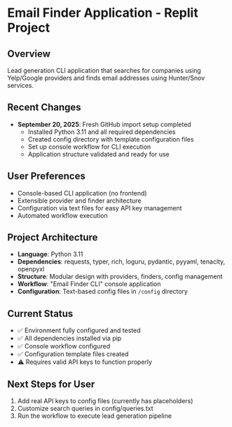 # Email Finder Application - Replit Project

## Overview
Lead generation CLI application that searches for companies using Yelp/Google providers and finds email addresses using Hunter/Snov services.

## Recent Changes
- **September 20, 2025**: Fresh GitHub import setup completed
  - Installed Python 3.11 and all required dependencies
  - Created config directory with template configuration files
  - Set up console workflow for CLI execution
  - Application structure validated and ready for use

## User Preferences
- Console-based CLI application (no frontend)
- Extensible provider and finder architecture 
- Configuration via text files for easy API key management
- Automated workflow execution

## Project Architecture
- **Language**: Python 3.11
- **Dependencies**: requests, typer, rich, loguru, pydantic, pyyaml, tenacity, openpyxl
- **Structure**: Modular design with providers, finders, config management
- **Workflow**: "Email Finder CLI" console application
- **Configuration**: Text-based config files in `/config` directory

## Current Status
- ✅ Environment fully configured and tested
- ✅ All dependencies installed via pip
- ✅ Console workflow configured
- ✅ Configuration template files created
- ⚠️ Requires valid API keys to function properly

## Next Steps for User
1. Add real API keys to config files (currently has placeholders)
2. Customize search queries in config/queries.txt
3. Run the workflow to execute lead generation pipeline